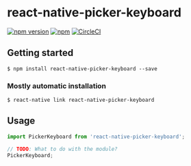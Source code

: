# react-native-picker-keyboard

[![npm version](https://badge.fury.io/js/react-native-picker-keyboard.svg)](//npmjs.com/package/react-native-picker-keyboard) [![npm](https://img.shields.io/npm/dm/react-native-picker-keyboard.svg)](//npmjs.com/package/react-native-picker-keyboard) [![CircleCI](https://circleci.com/gh/circleci/react-native-picker-keyboard.svg?style=svg)](https://circleci.com/gh/circleci/react-native-picker-keyboard)

## Getting started

`$ npm install react-native-picker-keyboard --save`

### Mostly automatic installation

`$ react-native link react-native-picker-keyboard`

## Usage
```javascript
import PickerKeyboard from 'react-native-picker-keyboard';

// TODO: What to do with the module?
PickerKeyboard;
```
